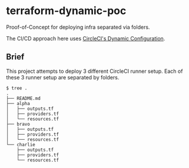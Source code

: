 # terraform-dynamic-poc
Proof-of-Concept for deploying infra separated via folders.

The CI/CD approach here uses [CircleCI's Dynamic Configuration](https://circleci.com/docs/dynamic-config/).

## Brief

This project attempts to deploy 3 different CircleCI runner setup.
Each of these 3 runner setup are separated by folders.

```console
$ tree .
.
├── README.md
├── alpha
│   ├── outputs.tf
│   ├── providers.tf
│   └── resources.tf
├── bravo
│   ├── outputs.tf
│   ├── providers.tf
│   └── resources.tf
└── charlie
    ├── outputs.tf
    ├── providers.tf
    └── resources.tf
```
